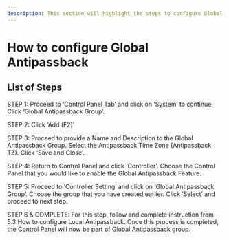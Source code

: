 ```yaml
---
description: This section will highlight the steps to configure Global Antipassback
---
```


# How to configure Global Antipassback

## List of Steps

STEP 1: Proceed to ‘Control Panel Tab’ and click on ‘System’ to continue. Click ‘Global Antipassback Group’.

STEP 2: Click ‘Add \(F2\)’

STEP 3: Proceed to provide a Name and Description to the Global Antipassback Group. Select the Antipassback Time Zone \(Antipassback TZ\). Click ‘Save and Close’.

STEP 4: Return to Control Panel and click ‘Controller’. Choose the Control Panel that you would like to enable the Global Antipassback Feature.

STEP 5: Proceed to ‘Controller Setting’ and click on ‘Global Antipassback Group’. Choose the group that you have created earlier. Click ‘Select’ and proceed to next step.

STEP 6 & COMPLETE: For this step, follow and complete instruction from 5.3 How to configure Local Antipassback. Once this process is completed, the Control Panel will now be part of Global Antipassback group.



